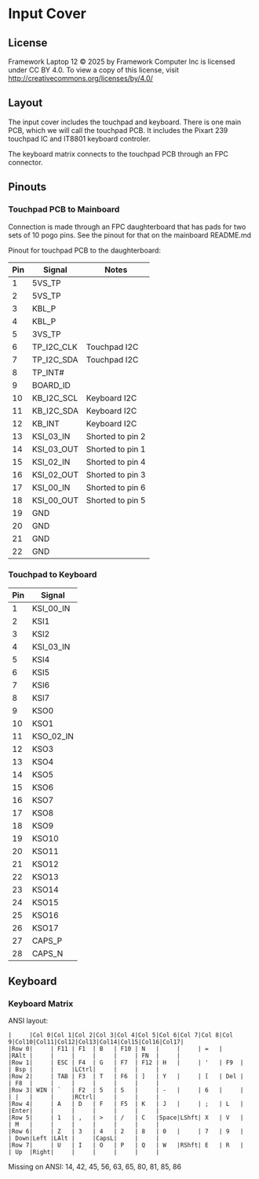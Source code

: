 # Input Cover

## License

Framework Laptop 12 © 2025 by Framework Computer Inc is licensed under CC BY 4.0.
To view a copy of this license, visit http://creativecommons.org/licenses/by/4.0/

## Layout

The input cover includes the touchpad and keyboard.
There is one main PCB, which we will call the touchpad PCB.
It includes the Pixart 239 touchpad IC and IT8801 keyboard controler.

The keyboard matrix connects to the touchpad PCB through an FPC connector.

## Pinouts

### Touchpad PCB to Mainboard

Connection is made through an FPC daughterboard that has pads for two sets of 10 pogo pins.
See the pinout for that on the mainboard README.md

Pinout for touchpad PCB to the daughterboard:

| Pin | Signal     | Notes               |
|-----|------------|---------------------|
| 1   | 5VS_TP     |                     |
| 2   | 5VS_TP     |                     |
| 3   | KBL_P      |                     |
| 4   | KBL_P      |                     |
| 5   | 3VS_TP     |                     |
| 6   | TP_I2C_CLK | Touchpad I2C        |
| 7   | TP_I2C_SDA | Touchpad I2C        |
| 8   | TP_INT#    |                     |
| 9   | BOARD_ID   |                     |
| 10  | KB_I2C_SCL | Keyboard I2C        |
| 11  | KB_I2C_SDA | Keyboard I2C        |
| 12  | KB_INT     | Keyboard I2C        |
| 13  | KSI_03_IN  | Shorted to pin 2    |
| 14  | KSI_03_OUT | Shorted to pin 1    |
| 15  | KSI_02_IN  | Shorted to pin 4    |
| 16  | KSI_02_OUT | Shorted to pin 3    |
| 17  | KSI_00_IN  | Shorted to pin 6    |
| 18  | KSI_00_OUT | Shorted to pin 5    |
| 19  | GND        |                     |
| 20  | GND        |                     |
| 21  | GND        |                     |
| 22  | GND        |                     |

### Touchpad to Keyboard

| Pin | Signal     |
|-----|------------|
| 1   | KSI_00_IN  |
| 2   | KSI1       |
| 3   | KSI2       |
| 4   | KSI_03_IN  |
| 5   | KSI4       |
| 6   | KSI5       |
| 7   | KSI6       |
| 8   | KSI7       |
| 9   | KSO0       |
| 10  | KSO1       |
| 11  | KSO_02_IN  |
| 12  | KSO3       |
| 13  | KSO4       |
| 14  | KSO5       |
| 15  | KSO6       |
| 16  | KSO7       |
| 17  | KSO8       |
| 18  | KSO9       |
| 19  | KSO10      |
| 20  | KSO11      |
| 21  | KSO12      |
| 22  | KSO13      |
| 23  | KSO14      |
| 24  | KSO15      |
| 25  | KSO16      |
| 26  | KSO17      |
| 27  | CAPS_P     |
| 28  | CAPS_N     |

## Keyboard

### Keyboard Matrix

ANSI layout:

```
|     |Col 0|Col 1|Col 2|Col 3|Col 4|Col 5|Col 6|Col 7|Col 8|Col 9|Col10|Col11|Col12|Col13|Col14|Col15|Col16|Col17|
|Row 0|     | F11 | F1  | B   | F10 | N   |     |     | =   |     |RAlt |     |     |     |     |     | FN  |     |
|Row 1|     | ESC | F4  | G   | F7  | F12 | H   |     | '   | F9  |     | Bsp |     |     |LCtrl|     |     |     |
|Row 2|     | TAB | F3  | T   | F6  | ]   | Y   |     | [   | Del |     | F8  |     |     |     |     |     |     |
|Row 3| WIN | `   | F2  | 5   | S   |     | -   |     | 6   |     |     | |   |     |     |RCtrl|     |     |     |
|Row 4|     | A   | D   | F   | F5  | K   | J   |     | ;   | L   |     |Enter|     |     |     |     |     |     |
|Row 5|     | 1   | ,   | >   | /   | C   |Space|LShft| X   | V   |     | M   |     |     |     |     |     |     |
|Row 6|     | Z   | 3   | 4   | 2   | 8   | 0   |     | 7   | 9   |     | Down|Left |LAlt |     |CapsL|     |     |
|Row 7|     | U   | I   | O   | P   | Q   | W   |RShft| E   | R   |     | Up  |Right|     |     |     |     |     |
```

Missing on ANSI: 14, 42, 45, 56, 63, 65, 80, 81, 85, 86
